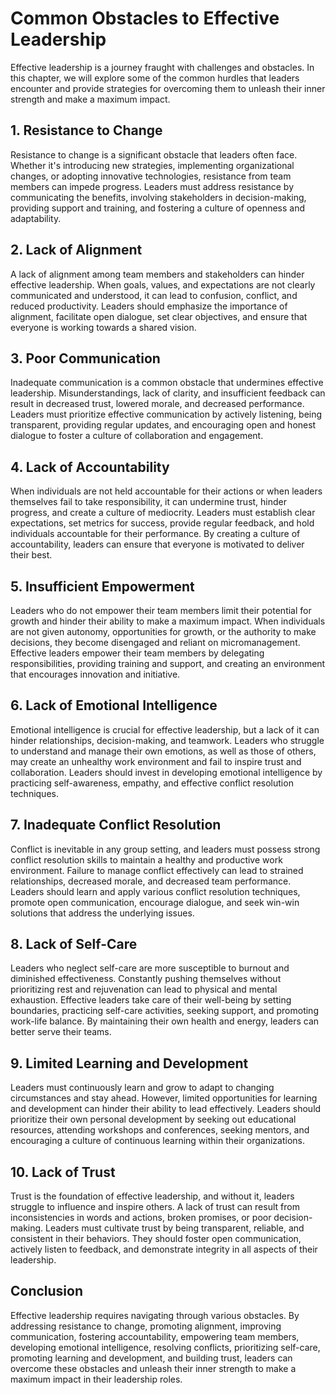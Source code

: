 Common Obstacles to Effective Leadership
=================================================

Effective leadership is a journey fraught with challenges and obstacles. In this chapter, we will explore some of the common hurdles that leaders encounter and provide strategies for overcoming them to unleash their inner strength and make a maximum impact.

**1. Resistance to Change**
---------------------------

Resistance to change is a significant obstacle that leaders often face. Whether it's introducing new strategies, implementing organizational changes, or adopting innovative technologies, resistance from team members can impede progress. Leaders must address resistance by communicating the benefits, involving stakeholders in decision-making, providing support and training, and fostering a culture of openness and adaptability.

**2. Lack of Alignment**
------------------------

A lack of alignment among team members and stakeholders can hinder effective leadership. When goals, values, and expectations are not clearly communicated and understood, it can lead to confusion, conflict, and reduced productivity. Leaders should emphasize the importance of alignment, facilitate open dialogue, set clear objectives, and ensure that everyone is working towards a shared vision.

**3. Poor Communication**
-------------------------

Inadequate communication is a common obstacle that undermines effective leadership. Misunderstandings, lack of clarity, and insufficient feedback can result in decreased trust, lowered morale, and decreased performance. Leaders must prioritize effective communication by actively listening, being transparent, providing regular updates, and encouraging open and honest dialogue to foster a culture of collaboration and engagement.

**4. Lack of Accountability**
-----------------------------

When individuals are not held accountable for their actions or when leaders themselves fail to take responsibility, it can undermine trust, hinder progress, and create a culture of mediocrity. Leaders must establish clear expectations, set metrics for success, provide regular feedback, and hold individuals accountable for their performance. By creating a culture of accountability, leaders can ensure that everyone is motivated to deliver their best.

**5. Insufficient Empowerment**
-------------------------------

Leaders who do not empower their team members limit their potential for growth and hinder their ability to make a maximum impact. When individuals are not given autonomy, opportunities for growth, or the authority to make decisions, they become disengaged and reliant on micromanagement. Effective leaders empower their team members by delegating responsibilities, providing training and support, and creating an environment that encourages innovation and initiative.

**6. Lack of Emotional Intelligence**
-------------------------------------

Emotional intelligence is crucial for effective leadership, but a lack of it can hinder relationships, decision-making, and teamwork. Leaders who struggle to understand and manage their own emotions, as well as those of others, may create an unhealthy work environment and fail to inspire trust and collaboration. Leaders should invest in developing emotional intelligence by practicing self-awareness, empathy, and effective conflict resolution techniques.

**7. Inadequate Conflict Resolution**
-------------------------------------

Conflict is inevitable in any group setting, and leaders must possess strong conflict resolution skills to maintain a healthy and productive work environment. Failure to manage conflict effectively can lead to strained relationships, decreased morale, and decreased team performance. Leaders should learn and apply various conflict resolution techniques, promote open communication, encourage dialogue, and seek win-win solutions that address the underlying issues.

**8. Lack of Self-Care**
------------------------

Leaders who neglect self-care are more susceptible to burnout and diminished effectiveness. Constantly pushing themselves without prioritizing rest and rejuvenation can lead to physical and mental exhaustion. Effective leaders take care of their well-being by setting boundaries, practicing self-care activities, seeking support, and promoting work-life balance. By maintaining their own health and energy, leaders can better serve their teams.

**9. Limited Learning and Development**
---------------------------------------

Leaders must continuously learn and grow to adapt to changing circumstances and stay ahead. However, limited opportunities for learning and development can hinder their ability to lead effectively. Leaders should prioritize their own personal development by seeking out educational resources, attending workshops and conferences, seeking mentors, and encouraging a culture of continuous learning within their organizations.

**10. Lack of Trust**
---------------------

Trust is the foundation of effective leadership, and without it, leaders struggle to influence and inspire others. A lack of trust can result from inconsistencies in words and actions, broken promises, or poor decision-making. Leaders must cultivate trust by being transparent, reliable, and consistent in their behaviors. They should foster open communication, actively listen to feedback, and demonstrate integrity in all aspects of their leadership.

**Conclusion**
--------------

Effective leadership requires navigating through various obstacles. By addressing resistance to change, promoting alignment, improving communication, fostering accountability, empowering team members, developing emotional intelligence, resolving conflicts, prioritizing self-care, promoting learning and development, and building trust, leaders can overcome these obstacles and unleash their inner strength to make a maximum impact in their leadership roles.
